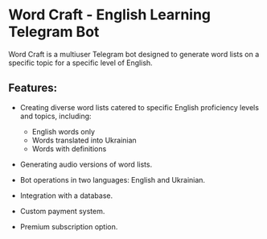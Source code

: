 # Word Craft - English Learning Telegram Bot

Word Craft is a multiuser Telegram bot designed to generate word lists on a specific topic for a specific level of English.

## Features:

- Creating diverse word lists catered to specific English proficiency levels and topics, including:
    - English words only
    - Words translated into Ukrainian
    - Words with definitions

- Generating audio versions of word lists.

- Bot operations in two languages: English and Ukrainian.

- Integration with a database.

- Custom payment system.

- Premium subscription option.